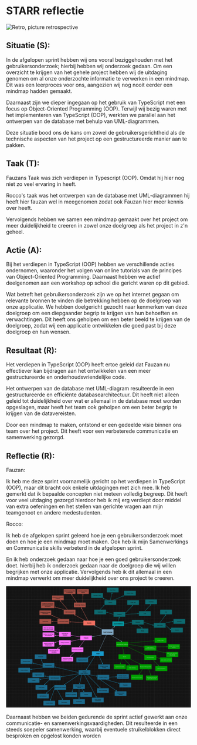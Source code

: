 # STARR reflectie

![Retro, picture retrospective](/docs/images/sprint1-Retro1.png)

## Situatie (S):

In de afgelopen sprint hebben wij ons vooral beziggehouden met het gebruikersonderzoek; hierbij hebben wij onderzoek gedaan. Om een overzicht te krijgen van het gehele project hebben wij de uitdaging genomen om al onze onderzochte informatie te verwerken in een mindmap. Dit was een leerproces voor ons, aangezien wij nog nooit eerder een mindmap hadden gemaakt.

Daarnaast zijn we dieper ingegaan op het gebruik van TypeScript met een focus op Object-Oriented Programming (OOP). Terwijl wij bezig waren met het implementeren van TypeScript (OOP), werkten we parallel aan het ontwerpen van de database met behulp van UML-diagrammen.

Deze situatie bood ons de kans om zowel de gebruikersgerichtheid als de technische aspecten van het project op een gestructureerde manier aan te pakken.

## Taak (T):

Fauzans Taak was zich verdiepen in Typescript (OOP). Omdat hij hier nog niet zo veel ervaring in heeft.

Rocco's taak was het ontwerpen van de database met UML-diagrammen hij heeft hier fauzan wel in meegenomen zodat ook Fauzan hier meer kennis over heeft.

Vervolgends hebben we samen een mindmap gemaakt over het project om meer duidelijkheid te creeren in zowel onze doelgroep als het project in z'n geheel.

## Actie (A):

Bij het verdiepen in TypeScript (OOP) hebben we verschillende acties ondernomen, waaronder het volgen van online tutorials van de principes van Object-Oriented Programming. Daarnaast hebben we actief deelgenomen aan een workshop op school die gericht waren op dit gebied.

Wat betreft het gebruikersonderzoek zijn we op het internet gegaan om relevante bronnen te vinden die betrekking hebben op de doelgroep van onze applicatie. We hebben doelgericht gezocht naar kenmerken van deze doelgroep om een diepgaander begrip te krijgen van hun behoeften en verwachtingen. Dit heeft ons geholpen om een beter beeld te krijgen van de doelgroep, zodat wij een applicatie ontwikkelen die goed past bij deze doelgroep en hun wensen.

## Resultaat (R):

Het verdiepen in TypeScript (OOP) heeft ertoe geleid dat Fauzan nu effectiever kan bijdragen aan het ontwikkelen van een meer gestructureerde en onderhoudsvriendelijke code.

Het ontwerpen van de database met UML-diagram resulteerde in een gestructureerde en efficiënte databasearchitectuur. Dit heeft niet alleen geleid tot duidelijkheid over wat er allemaal in de database moet worden opgeslagen, maar heeft het team ook geholpen om een beter begrip te krijgen van de datavereisten.

Door een mindmap te maken, ontstond er een gedeelde visie binnen ons team over het project. Dit heeft voor een verbeterede communicatie en samenwerking gezorgd.


## Reflectie (R):

Fauzan:

Ik heb me deze sprint voornamelijk gericht op het verdiepen in TypeScript (OOP), maar dit bracht ook enkele uitdagingen met zich mee. Ik heb gemerkt dat ik bepaalde concepten niet meteen volledig begreep. Dit heeft voor veel uitdaging gezorgd hierdoor heb ik mij erg verdiept door middel van extra oefeningen en het stellen van gerichte vragen aan mijn teamgenoot en andere medestudenten.

Rocco: 

Ik heb de afgelopen sprint geleerd hoe je een gebruikersonderzoek moet doen en hoe je een mindmap moet maken. Ook heb ik mijn Samenwerkings en Communicatie skills verbeterd in de afgelopen sprint.

En ik heb onderzoek gedaan naar hoe je een goed gebruikersonderzoek doet. hierbij heb ik onderzoek gedaan naar de doelgroep die wij willen begrijken met onze applicatie. Vervolgends heb ik dit allemaal in een mindmap verwerkt om meer duidelijkheid over ons project te creeren.

![Mindmap, Mindmap code Exchange](/docs/images/mindmap.png)

Daarnaast hebben we beiden gedurende de sprint actief gewerkt aan onze communicatie- en samenwerkingsvaardigheden. Dit resulteerde in een steeds soepeler samenwerking, waarbij eventuele struikelblokken direct besproken en opgelost konden worden